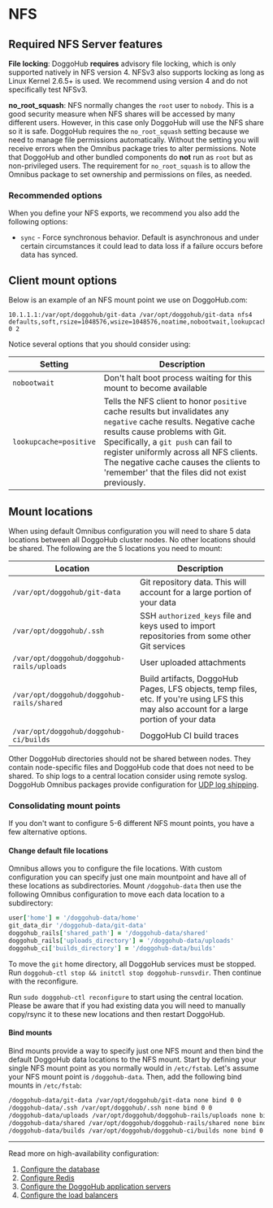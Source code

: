 # NFS

## Required NFS Server features

**File locking**: DoggoHub **requires** advisory file locking, which is only
supported natively in NFS version 4. NFSv3 also supports locking as long as
Linux Kernel 2.6.5+ is used. We recommend using version 4 and do not
specifically test NFSv3.

**no_root_squash**: NFS normally changes the `root` user to `nobody`. This is
a good security measure when NFS shares will be accessed by many different
users. However, in this case only DoggoHub will use the NFS share so it
is safe. DoggoHub requires the `no_root_squash` setting because we need to
manage file permissions automatically. Without the setting you will receive
errors when the Omnibus package tries to alter permissions. Note that DoggoHub
and other bundled components do **not** run as `root` but as non-privileged
users. The requirement for `no_root_squash` is to allow the Omnibus package to
set ownership and permissions on files, as needed.

### Recommended options

When you define your NFS exports, we recommend you also add the following
options:

- `sync` - Force synchronous behavior. Default is asynchronous and under certain
  circumstances it could lead to data loss if a failure occurs before data has
  synced.

## Client mount options

Below is an example of an NFS mount point we use on DoggoHub.com:

```
10.1.1.1:/var/opt/doggohub/git-data /var/opt/doggohub/git-data nfs4 defaults,soft,rsize=1048576,wsize=1048576,noatime,nobootwait,lookupcache=positive 0 2
```

Notice several options that you should consider using:

| Setting | Description |
| ------- | ----------- |
| `nobootwait` | Don't halt boot process waiting for this mount to become available
| `lookupcache=positive` | Tells the NFS client to honor `positive` cache results but invalidates any `negative` cache results. Negative cache results cause problems with Git. Specifically, a `git push` can fail to register uniformly across all NFS clients. The negative cache causes the clients to 'remember' that the files did not exist previously.

## Mount locations

When using default Omnibus configuration you will need to share 5 data locations
between all DoggoHub cluster nodes. No other locations should be shared. The
following are the 5 locations you need to mount:

| Location | Description |
| -------- | ----------- |
| `/var/opt/doggohub/git-data` | Git repository data. This will account for a large portion of your data
| `/var/opt/doggohub/.ssh` | SSH `authorized_keys` file and keys used to import repositories from some other Git services
| `/var/opt/doggohub/doggohub-rails/uploads` | User uploaded attachments
| `/var/opt/doggohub/doggohub-rails/shared` | Build artifacts, DoggoHub Pages, LFS objects, temp files, etc. If you're using LFS this may also account for a large portion of your data
| `/var/opt/doggohub/doggohub-ci/builds` | DoggoHub CI build traces

Other DoggoHub directories should not be shared between nodes. They contain
node-specific files and DoggoHub code that does not need to be shared. To ship
logs to a central location consider using remote syslog. DoggoHub Omnibus packages
provide configuration for [UDP log shipping][udp-log-shipping].

### Consolidating mount points

If you don't want to configure 5-6 different NFS mount points, you have a few
alternative options.

#### Change default file locations

Omnibus allows you to configure the file locations. With custom configuration
you can specify just one main mountpoint and have all of these locations
as subdirectories. Mount `/doggohub-data` then use the following Omnibus
configuration to move each data location to a subdirectory:

```ruby
user['home'] = '/doggohub-data/home'
git_data_dir '/doggohub-data/git-data'
doggohub_rails['shared_path'] = '/doggohub-data/shared'
doggohub_rails['uploads_directory'] = '/doggohub-data/uploads'
doggohub_ci['builds_directory'] = '/doggohub-data/builds'
```

To move the `git` home directory, all DoggoHub services must be stopped. Run
`doggohub-ctl stop && initctl stop doggohub-runsvdir`. Then continue with the
reconfigure.

Run `sudo doggohub-ctl reconfigure` to start using the central location. Please
be aware that if you had existing data you will need to manually copy/rsync it
to these new locations and then restart DoggoHub.

#### Bind mounts

Bind mounts provide a way to specify just one NFS mount and then
bind the default DoggoHub data locations to the NFS mount. Start by defining your
single NFS mount point as you normally would in `/etc/fstab`. Let's assume your
NFS mount point is `/doggohub-data`. Then, add the following bind mounts in
`/etc/fstab`:

```bash
/doggohub-data/git-data /var/opt/doggohub/git-data none bind 0 0
/doggohub-data/.ssh /var/opt/doggohub/.ssh none bind 0 0
/doggohub-data/uploads /var/opt/doggohub/doggohub-rails/uploads none bind 0 0
/doggohub-data/shared /var/opt/doggohub/doggohub-rails/shared none bind 0 0
/doggohub-data/builds /var/opt/doggohub/doggohub-ci/builds none bind 0 0
```

---

Read more on high-availability configuration:

1. [Configure the database](database.md)
1. [Configure Redis](redis.md)
1. [Configure the DoggoHub application servers](doggohub.md)
1. [Configure the load balancers](load_balancer.md)

[udp-log-shipping]: http://docs.doggohub.com/omnibus/settings/logs.html#udp-log-shipping-doggohub-enterprise-edition-only "UDP log shipping"
